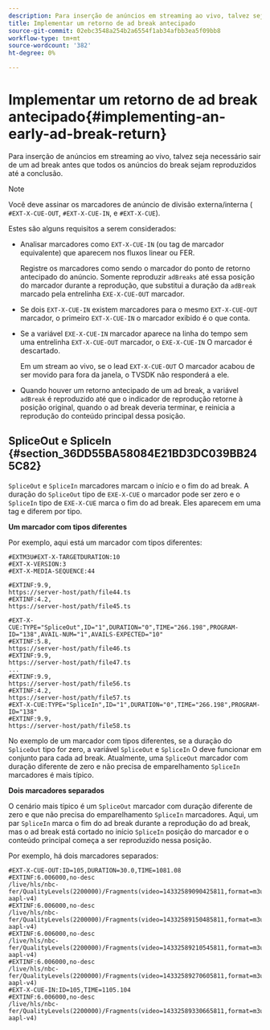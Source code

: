 ```yaml
---
description: Para inserção de anúncios em streaming ao vivo, talvez seja necessário sair de um ad break antes que todos os anúncios do break sejam reproduzidos até a conclusão.
title: Implementar um retorno de ad break antecipado
source-git-commit: 02ebc3548a254b2a6554f1ab34afbb3ea5f09bb8
workflow-type: tm+mt
source-wordcount: '382'
ht-degree: 0%

---
```


# Implementar um retorno de ad break antecipado{#implementing-an-early-ad-break-return}

Para inserção de anúncios em streaming ao vivo, talvez seja necessário sair de um ad break antes que todos os anúncios do break sejam reproduzidos até a conclusão.

>[!NOTE]
>
>Você deve assinar os marcadores de anúncio de divisão externa/interna ( `#EXT-X-CUE-OUT`, `#EXT-X-CUE-IN`, e `#EXT-X-CUE`).

Estes são alguns requisitos a serem considerados:

* Analisar marcadores como `EXT-X-CUE-IN` (ou tag de marcador equivalente) que aparecem nos fluxos linear ou FER.

  Registre os marcadores como sendo o marcador do ponto de retorno antecipado do anúncio. Somente reproduzir `adBreaks` até essa posição do marcador durante a reprodução, que substitui a duração da `adBreak` marcado pela entrelinha `EXE-X-CUE-OUT` marcador.

* Se dois `EXT-X-CUE-IN` existem marcadores para o mesmo `EXT-X-CUE-OUT` marcador, o primeiro `EXT-X-CUE-IN` o marcador exibido é o que conta.

* Se a variável `EXE-X-CUE-IN` marcador aparece na linha do tempo sem uma entrelinha `EXT-X-CUE-OUT` marcador, o `EXE-X-CUE-IN` O marcador é descartado.

  Em um stream ao vivo, se o lead `EXT-X-CUE-OUT` O marcador acabou de ser movido para fora da janela, o TVSDK não responderá a ele.

* Quando houver um retorno antecipado de um ad break, a variável `adBreak` é reproduzido até que o indicador de reprodução retorne à posição original, quando o ad break deveria terminar, e reinicia a reprodução do conteúdo principal dessa posição.

## SpliceOut e SpliceIn {#section_36DD55BA58084E21BD3DC039BB245C82}

`SpliceOut` e `SpliceIn` marcadores marcam o início e o fim do ad break. A duração do `SpliceOut` tipo de `EXE-X-CUE` o marcador pode ser zero e o `SpliceIn` tipo de `EXE-X-CUE` marca o fim do ad break. Eles aparecem em uma tag e diferem por tipo.

**Um marcador com tipos diferentes**

Por exemplo, aqui está um marcador com tipos diferentes:

```
#EXTM3U#EXT-X-TARGETDURATION:10
#EXT-X-VERSION:3
#EXT-X-MEDIA-SEQUENCE:44
  
#EXTINF:9.9,
https://server-host/path/file44.ts
#EXTINF:4.2,
https://server-host/path/file45.ts
  
#EXT-X-CUE:TYPE="SpliceOut",ID="1",DURATION="0",TIME="266.198",PROGRAM-ID="138",AVAIL-NUM="1",AVAILS-EXPECTED="10"
#EXTINF:5.8,
https://server-host/path/file46.ts
#EXTINF:9.9,
https://server-host/path/file47.ts
...
#EXTINF:9.9,
https://server-host/path/file56.ts
#EXTINF:4.2,
https://server-host/path/file57.ts
#EXT-X-CUE:TYPE="SpliceIn",ID="1",DURATION="0",TIME="266.198",PROGRAM-ID="138"
#EXTINF:9.9,
https://server-host/path/file58.ts
```

No exemplo de um marcador com tipos diferentes, se a duração do `SpliceOut` tipo for zero, a variável `SpliceOut` e `SpliceIn` O deve funcionar em conjunto para cada ad break. Atualmente, uma `SpliceOut` marcador com duração diferente de zero e não precisa de emparelhamento `SpliceIn` marcadores é mais típico.

**Dois marcadores separados**

O cenário mais típico é um `SpliceOut` marcador com duração diferente de zero e que não precisa do emparelhamento `SpliceIn` marcadores. Aqui, um par `SpliceIn` marca o fim do ad break durante a reprodução do ad break, mas o ad break está cortado no início `SpliceIn` posição do marcador e o conteúdo principal começa a ser reproduzido nessa posição.

Por exemplo, há dois marcadores separados:

```
#EXT-X-CUE-OUT:ID=105,DURATION=30.0,TIME=1081.08
#EXTINF:6.006000,no-desc
/live/hls/nbc-fer/QualityLevels(2200000)/Fragments(video=14332589090425811,format=m3u8-aapl-v4)
#EXTINF:6.006000,no-desc
/live/hls/nbc-fer/QualityLevels(2200000)/Fragments(video=14332589150485811,format=m3u8-aapl-v4)
#EXTINF:6.006000,no-desc
/live/hls/nbc-fer/QualityLevels(2200000)/Fragments(video=14332589210545811,format=m3u8-aapl-v4)
#EXTINF:6.006000,no-desc
/live/hls/nbc-fer/QualityLevels(2200000)/Fragments(video=14332589270605811,format=m3u8-aapl-v4)
#EXT-X-CUE-IN:ID=105,TIME=1105.104
#EXTINF:6.006000,no-desc
/live/hls/nbc-fer/QualityLevels(2200000)/Fragments(video=14332589330665811,format=m3u8-aapl-v4)
```
